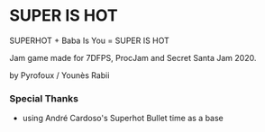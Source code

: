 # SUPER IS HOT

SUPERHOT + Baba Is You = SUPER IS HOT

Jam game made for 7DFPS, ProcJam and Secret Santa Jam 2020.

by Pyrofoux / Younès Rabii

### Special Thanks

* using André Cardoso's Superhot Bullet time as a base
